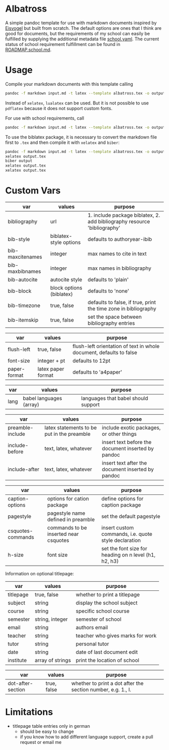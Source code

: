 # Albatross

A simple pandoc template for use with markdown documents inspired by [Eisvogel](https://github.com/Wandmalfarbe/pandoc-latex-template) but built from scratch. The default options are ones that I think are good for documents, but the requirements of my school can easily be fulfilled by supplying the additional metadata file [school.yaml](school.yaml). The current status of school requirement fulfillment can be found in [ROADMAP.school.md](ROADMAP.school.md).

# Usage

Compile your markdown documents with this template calling

```sh
pandoc -f markdown input.md -t latex --template albatross.tex -o output.pdf --pdf-engine=xelatex
```

Instead of `xelatex`, `lualatex` can be used. But it is not possible to use `pdflatex` because it does not support custom fonts.

For use with school requirements, call

```sh
pandoc -f markdown input.md -t latex --template albatross.tex -o output.pdf --pdf-engine=xelatex --metadata-file school.yaml
```

To use the biblatex package, it is necessary to convert the markdown file first to `.tex` and then compile it with `xelatex` and `biber`:

```sh
pandoc -f markdown input.md -t latex --template albatross.tex -o output.tex
xelatex output.tex
biber output
xelatex output.tex
xelatex output.tex
```

# Custom Vars

| var              | values                   | purpose                                                                  |
| ---------------- | ------------------------ | ------------------------------------------------------------------------ |
| bibliography     | url                      | 1. include package biblatex, 2. add bibliography resource 'bibliography' |
| bib-style        | biblatex-style options   | defaults to authoryear-ibib                                              |
| bib-maxcitenames | integer                  | max names to cite in text                                                |
| bib-maxbibnames  | integer                  | max names in bibliography                                                |
| bib-autocite     | autocite style           | defaults to 'plain'                                                      |
| bib-block        | block options (biblatex) | defaults to 'none'                                                       |
| bib-timezone     | true, false              | defaults to false, if true, print the time zone in bibliography          |
| bib-itemskip     | true, false              | set the space between bibliography entries                               |

| var          | values             | purpose                                                             |
| ------------ | ------------------ | ------------------------------------------------------------------- |
| flush-left   | true, false        | flush-left orientation of text in whole document, defaults to false |
| font-size    | integer + pt       | defaults to 12pt                                                    |
| paper-format | latex paper format | defaults to 'a4paper'                                               |

| var  | values                  | purpose                             |
| ---- | ----------------------- | ----------------------------------- |
| lang | babel languages (array) | languages that babel should support |

| var              | values                                     | purpose                                            |
| ---------------- | ------------------------------------------ | -------------------------------------------------- |
| preamble-include | latex statements to be put in the preamble | include exotic packages, or other things           |
| include-before   | text, latex, whatever                      | insert text before the document inserted by pandoc |
| include-after    | text, latex, whatever                      | insert text after the document inserted by pandoc  |

| var               | values                                | purpose                                               |
| ----------------- | ------------------------------------- | ----------------------------------------------------- |
| caption-options   | options for cation package            | define options for caption package                    |
| pagestyle         | pagestyle name defined in preamble    | set the default pagestyle                             |
| csquotes-commands | commands to be inserted near csquotes | insert custom commands, i.e. quote style declaration  |
| h<n>-size         | font size                             | set the font size for heading on n level (h1, h2, h3) |

Information on optional titlepage:

| var       | values           | purpose                          |
| --------- | ---------------- | -------------------------------- |
| titlepage | true, false      | whether to print a titlepage     |
| subject   | string           | display the school subject       |
| course    | string           | specific school course           |
| semester  | string, integer  | semester of school               |
| email     | string           | authors email                    |
| teacher   | string           | teacher who gives marks for work |
| tutor     | string           | personal tutor                   |
| date      | string           | date of last document edit       |
| institute | array of strings | print the location of school     |

| var               | values      | purpose                                                      |
| ----------------- | ----------- | ------------------------------------------------------------ |
| dot-after-section | true, false | whether to print a dot after the section number, e.g. 1., I. |

# Limitations

- titlepage table entries only in german
  - should be easy to change
  - if you know how to add different language support, create a pull request or email me
